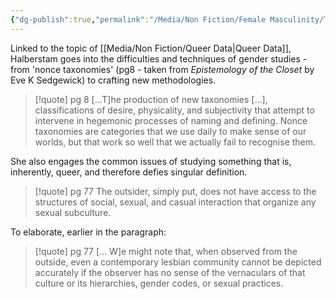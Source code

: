 ```yaml
---
{"dg-publish":true,"permalink":"/Media/Non Fiction/Female Masculinity/The difficulties of gender studies/"}
---
```


Linked to the topic of [[Media/Non Fiction/Queer Data\|Queer Data]], Halberstam goes into the difficulties and techniques of gender studies - from 'nonce taxonomies' (pg8 - taken from *Epistemology of the Closet* by Eve K Sedgewick) to crafting new methodologies.

> [!quote] pg 8
> [...T]he production of new taxonomies [...], classifications of desire, physicality, and subjectivity that attempt to intervene in hegemonic processes of naming and defining. Nonce taxonomies are categories that we use daily to make sense of our worlds, but that work so well that we actually fail to recognise them.

She also engages the common issues of studying something that is, inherently, queer, and therefore defies singular definition.

> [!quote] pg 77
> The outsider, simply put, does not have access to the structures of social, sexual, and casual interaction that organize any sexual subculture.

To elaborate, earlier in the paragraph:

> [!quote] pg 77
> [... W]e might note that, when observed from the outside, even a contemporary lesbian community cannot be depicted accurately if the observer has no sense of the vernaculars of that culture or its hierarchies, gender codes, or sexual practices.